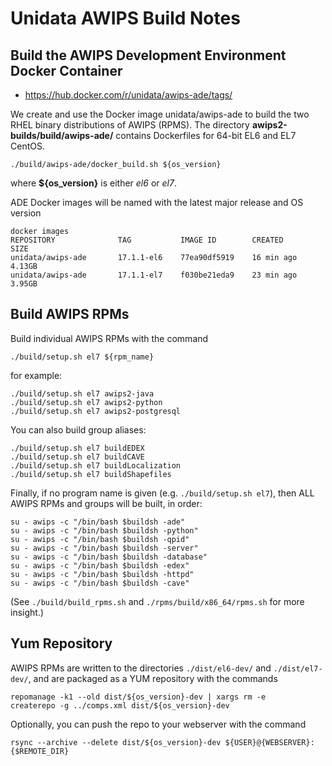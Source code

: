 # Unidata AWIPS Build Notes

## Build the AWIPS Development Environment Docker Container

* https://hub.docker.com/r/unidata/awips-ade/tags/

We create and use the Docker image unidata/awips-ade to build the two RHEL binary distributions of AWIPS (RPMS). The directory **awips2-builds/build/awips-ade/** contains Dockerfiles for 64-bit EL6 and EL7 CentOS.

    ./build/awips-ade/docker_build.sh ${os_version}

where **${os_version}** is either *el6* or *el7*.

ADE Docker images will be named with the latest major release and OS version

    docker images
    REPOSITORY              TAG           IMAGE ID        CREATED       SIZE
    unidata/awips-ade       17.1.1-el6    77ea90df5919    16 min ago    4.13GB
    unidata/awips-ade       17.1.1-el7    f030be21eda9    23 min ago    3.95GB

## Build AWIPS RPMs

Build individual AWIPS RPMs with the command

    ./build/setup.sh el7 ${rpm_name}

for example:

    ./build/setup.sh el7 awips2-java
    ./build/setup.sh el7 awips2-python
    ./build/setup.sh el7 awips2-postgresql

You can also build group aliases:

    ./build/setup.sh el7 buildEDEX
    ./build/setup.sh el7 buildCAVE
    ./build/setup.sh el7 buildLocalization
    ./build/setup.sh el7 buildShapefiles


Finally, if no program name is given (e.g. `./build/setup.sh el7`), then ALL AWIPS RPMs and groups will be built, in order:

    su - awips -c "/bin/bash $buildsh -ade"
    su - awips -c "/bin/bash $buildsh -python"
    su - awips -c "/bin/bash $buildsh -qpid"
    su - awips -c "/bin/bash $buildsh -server"
    su - awips -c "/bin/bash $buildsh -database"
    su - awips -c "/bin/bash $buildsh -edex"
    su - awips -c "/bin/bash $buildsh -httpd"
    su - awips -c "/bin/bash $buildsh -cave"

(See `./build/build_rpms.sh` and `./rpms/build/x86_64/rpms.sh` for more insight.)

## Yum Repository

AWIPS RPMs are written to the directories `./dist/el6-dev/` and `./dist/el7-dev/`, and are packaged as a YUM repository with the commands

    repomanage -k1 --old dist/${os_version}-dev | xargs rm -e
    createrepo -g ../comps.xml dist/${os_version}-dev

Optionally, you can push the repo to your webserver with the command

    rsync --archive --delete dist/${os_version}-dev ${USER}@{WEBSERVER}:{$REMOTE_DIR}

 

